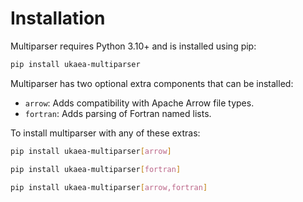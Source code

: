 # Installation

Multiparser requires Python 3.10+ and is installed using pip:

```bash
pip install ukaea-multiparser
```

Multiparser has two optional extra components that can be installed:

* `arrow`: Adds compatibility with Apache Arrow file types.
* `fortran`: Adds parsing of Fortran named lists.

To install multiparser with any of these extras:

```bash
pip install ukaea-multiparser[arrow]
```
```bash
pip install ukaea-multiparser[fortran]
```
```bash
pip install ukaea-multiparser[arrow,fortran]
```

